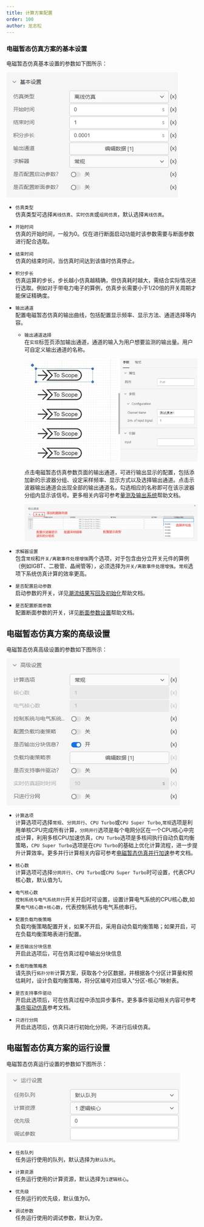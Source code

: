 ```yaml
---
title: 计算方案配置
order: 100
author: 龙志松
---
```


### 电磁暂态仿真方案的基本设置

电磁暂态仿真基本设置的参数如下图所示：

![电磁暂态仿真参数页面](./参数设置_基本设置.png "电磁暂态仿真参数页面")

+ `仿真类型`   
  仿真类型可选择`离线仿真`、`实时仿真`或`组网仿真`，默认选择`离线仿真`。

+ `开始时间`   
  仿真的开始时间，一般为0。仅在进行断面启动功能时该参数需要与断面参数进行配合选取。

+ `结束时间`   
  仿真的结束时间，当仿真时间达到该值时仿真停止。

+ `积分步长`   
  仿真运算的步长，步长越小仿真越精确，但仿真耗时越大，需结合实际情况进行选取。例如对于带电力电子的算例，仿真步长需要小于1/20倍的开关周期才能保证精确度。

+ `输出通道`   
  配置电磁暂态仿真的输出曲线，包括配置显示频率、显示方法、通道选择等内容。 
  + `输出通道选择`   
    在`实现`标签页添加输出通道，通道的输入为用户想要监测的输出量。用户可自定义输出通道的名称。 

    ![定义输出通道的名称](./定义输出通道名称.png "定义输出通道的名称")

    点击电磁暂态仿真参数页面的输出通道，可进行输出显示的配置，包括添加新的示波器分组、设定采样频率、显示方式以及选择输出通道。点击示波器输出通道会出现全部的输出通道名，勾选相应的名称即可在该示波器分组内显示该信号。更多相关内容可参考[量测及输出系统](/docs/zh-hans/simstudio/features/Basic/Measure/index.md)帮助文档。 

    ![输出通道选择](./输出通道选择.png "输出通道选择")

+ `求解器设置`  
  包含`常规`和`开关/离散事件处理增强`两个选项，对于包含由分立开关元件的算例（例如IGBT、二极管、晶闸管等），必须选择为`开关/离散事件处理增强`。`常规`选项下系统仿真计算的效率更高。

+ `是否配置启动参数`  
  启动参数的开关，详见[潮流结果写回及初始化](/docs/zh-hans/EMTLab/powerFlow/initialization/index.md)帮助文档。

 + `是否配置断面参数`  
  配置断面参数的开关，详见[断面参数设置](/docs/zh-hans/EMTLab/EMPT/snapshot/index.md)帮助文档。


## 电磁暂态仿真方案的高级设置
电磁暂态仿真高级设置的参数如下图所示： 

![电磁暂态仿高级设置](./参数设置_高级设置.png "电磁暂态仿真高级设置") 

+ `计算选项`  
  计算选项可选择`常规`、`分网并行`、`CPU Turbo`或`CPU Super Turbo`,`常规`选项是利用单核CPU完成所有计算，`分网并行`选项是每个电网分区在一个CPU核心中完成计算，利用多核CPU加速仿真，`CPU Turbo`选项是多核间执行自动负载均衡策略，`CPU Super Turbo`选项是在`CPU Turbo`的基础上优化计算流程，进一步提升计算效率。更多并行计算相关内容可参考[电磁暂态仿真并行加速]()参考文档。

+ `核心数`  
   计算选项可选择`分网并行`、`CPU Turbo`或`CPU Super Turbo`时可设置，代表CPU核心数，默认值为1。

+ `电气核心数`  
  `控制系统与电气系统并行`开关开启时可设置，设置计算电气系统的CPU核心数,如果`电气核心数`=`核心数`，代表控制系统与电气系统串行。

+ `配置负载均衡策略`  
  负载均衡策略配置开关，如果不开启，采用自动负载均衡策略；如果开启，可在负载均衡策略表进行配置。

+ `是否输出分块信息`  
  开启此选项后，可在仿真过程中输出分块信息

+ `负载均衡策略表`  
  请先执行`拓扑分析`计算方案，获取各个分区数据，并根据各个分区计算量和预估耗时，设计负载均衡策略，将分区编号对应填入“分区-核心”映射表。

+ `是否支持事件驱动`  
  开启此选项后，可在仿真过程中添加异步事件。更多事件驱动相关内容可参考[事件驱动仿真]()参考文档。

+ `只进行分网`  
  开启此选项后，仿真只进行初始化分网，不进行后续仿真。

## 电磁暂态仿真方案的运行设置
电磁暂态仿真运行设置的参数如下图所示：

![电磁暂态仿真运行设置](./参数设置_运行设置.png "电磁暂态仿真运行设置")

+ `任务队列`  
  任务运行使用的队列，默认选择为`默认队列`。
  
+ `计算资源`  
  任务运行使用的计算资源，默认选择为`1逻辑核心`。

+ `优先级`  
  任务运行的优先级，默认值为0。

+ `调试参数`  
  任务运行使用的调试参数，默认为空。

  